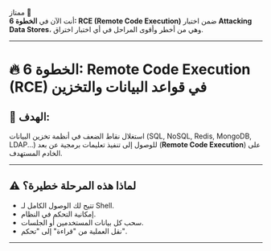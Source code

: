 ممتاز 🚀  
أنت الآن في **الخطوة 6: RCE (Remote Code Execution)** ضمن اختبار **Attacking Data Stores**، وهي من أخطر وأقوى المراحل في أي اختبار اختراق.

---

# 🔥 الخطوة 6: Remote Code Execution (RCE) في قواعد البيانات والتخزين

## 🎯 الهدف:
استغلال نقاط الضعف في أنظمة تخزين البيانات (SQL, NoSQL, Redis, MongoDB, LDAP...) للوصول إلى تنفيذ تعليمات برمجية عن بعد (**Remote Code Execution**) على الخادم المستهدف.

---

## ⚠️ لماذا هذه المرحلة خطيرة؟
- تتيح لك الوصول الكامل لـ Shell.
- إمكانية التحكم في النظام.
- سحب كل بيانات المستخدمين أو الجلسات.
- نقل العملية من "قراءة" إلى "تحكم".

---

